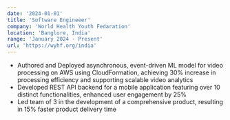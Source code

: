 ```yaml
---
date: '2024-01-01'
title: 'Software Engineeer'
company: 'World Health Youth Fedaration'
location: 'Banglore, India'
range: 'January 2024 - Present'
url: 'https://wyhf.org/india'
---
```


- Authored and Deployed asynchronous, event-driven ML model for video processing on AWS using CloudFormation, achieving 30% increase in
  processing efficiency and supporting scalable video analytics
- Developed REST API backend for a mobile application featuring over 10 distinct functionalities, enhanced user engagement by 25%
- Led team of 3 in the development of a comprehensive product, resulting in 15% faster product delivery time
